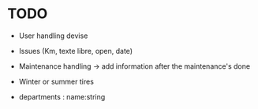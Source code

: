 # TODO

- User handling devise

- Issues (Km, texte libre, open, date)

- Maintenance handling -> add information after the maintenance's done

- Winter or summer tires

- departments : name:string
